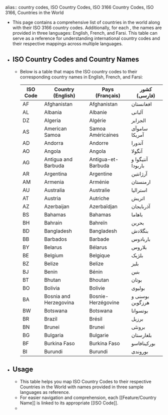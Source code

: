 alias:: country codes, ISO Country Codes, ISO 3166 Country Codes, ISO 3166, Countries in the World

- This page contains a comprehensive list of countries in the world along with their ISO 3166 country codes. Additionally, for each , the names are provided in three languages: English, French, and Farsi. This table can serve as a reference for understanding international country codes and their respective mappings across multiple languages.
- ## ISO Country Codes and Country Names
	- Below is a table that maps the ISO country codes to their corresponding country names in English, French, and Farsi:
	  
	  | ISO Code | Country (English) | Pays (Français) | کشور (فارسی) |
	  |----------|-------------------|-----------------|--------------|
	  | AF       | Afghanistan        | Afghanistan     | افغانستان      |
	  | AL       | Albania            | Albanie         | آلبانی        |
	  | DZ       | Algeria            | Algérie         | الجزایر       |
	  | AS       | American Samoa     | Samoa Américaines| ساموآی آمریکا |
	  | AD       | Andorra            | Andorre         | آندورا        |
	  | AO       | Angola             | Angola          | آنگولا        |
	  | AG       | Antigua and Barbuda| Antigua-et-Barbuda | آنتیگوا و باربودا |
	  | AR       | Argentina          | Argentine       | آرژانتین      |
	  | AM       | Armenia            | Arménie         | ارمنستان      |
	  | AU       | Australia          | Australie       | استرالیا      |
	  | AT       | Austria            | Autriche        | اتریش         |
	  | AZ       | Azerbaijan         | Azerbaïdjan     | آذربایجان     |
	  | BS       | Bahamas            | Bahamas         | باهاما        |
	  | BH       | Bahrain            | Bahreïn         | بحرین         |
	  | BD       | Bangladesh         | Bangladesh      | بنگلادش       |
	  | BB       | Barbados           | Barbade         | باربادوس      |
	  | BY       | Belarus            | Bélarus         | بلاروس        |
	  | BE       | Belgium            | Belgique        | بلژیک         |
	  | BZ       | Belize             | Belize          | بلیز          |
	  | BJ       | Benin              | Bénin           | بنین          |
	  | BT       | Bhutan             | Bhoutan         | بوتان         |
	  | BO       | Bolivia            | Bolivie         | بولیوی        |
	  | BA       | Bosnia and Herzegovina | Bosnie-Herzégovine | بوسنی و هرزگوین |
	  | BW       | Botswana           | Botswana        | بوتسوانا      |
	  | BR       | Brazil             | Brésil          | برزیل         |
	  | BN       | Brunei             | Brunei          | برونئی        |
	  | BG       | Bulgaria           | Bulgarie        | بلغارستان     |
	  | BF       | Burkina Faso       | Burkina Faso    | بورکینافاسو   |
	  | BI       | Burundi            | Burundi         | بوروندی       |
- ## Usage
	- This table helps you map ISO Country Codes to their respective Countries in the World with names provided in three sample languages as reference.
	- For easier navigation and comprehension, each [[Feature/Country Name]] is linked to its appropriate [[ISO Code]].
	-